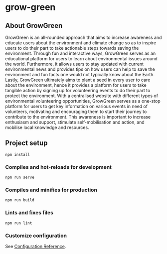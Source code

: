 # grow-green

## About GrowGreen

GrowGreen is an all-rounded approach that aims to increase awareness and educate users about the environment and climate change so as to inspire users to do their part to take actionable steps towards saving the environment. Through fun and interactive ways, GrowGreen serves as an educational platform for users to learn about environmental issues around the world. Furthermore, it allows users to stay updated with current environmental news and provides tips on how users can help to save the environment and fun facts one would not typically know about the Earth. Lastly, GrowGreen ultimately aims to plant a seed in every user to care about the environment, hence it provides a platform for users to take tangible action by signing up for volunteering events to do their part to protect the environment. With a centralised website with different types of environmental volunteering opportunities, GrowGreen serves as a one-stop platform for users to get key information on various events in need of volunteers, motivating and encouraging them to start their journey to contribute to the environment. This awareness is important to increase enthusiasm and support, stimulate self-mobilisation and action, and mobilise local knowledge and resources.

## Project setup
```
npm install
```

### Compiles and hot-reloads for development
```
npm run serve
```

### Compiles and minifies for production
```
npm run build
```

### Lints and fixes files
```
npm run lint
```

### Customize configuration
See [Configuration Reference](https://cli.vuejs.org/config/).
